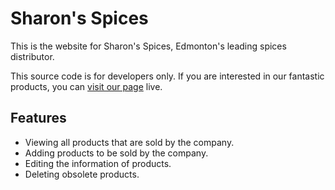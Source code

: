 # Sharon's Spices

This is the website for Sharon's Spices, Edmonton's leading spices distributor.

This source code is for developers only. If you are interested in our fantastic products, you can [visit our page](https://sharons-spices.netlify.app/) live.

## Features

* Viewing all products that are sold by the company.
* Adding products to be sold by the company.
* Editing the information of products.
* Deleting obsolete products.